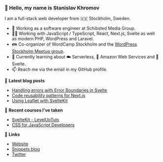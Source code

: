### 👋 Hello, my name is Stanislav Khromov

I am a full-stack web developer from 🇸🇪 Stockholm, Sweden.

- 🔭 Working as a software engineer at Schibsted Media Group.
- 👨‍💻️ Working with JavaScript / TypeScript, React, Next.js, Svelte as well as modern PHP, WordPress and Laravel.
- 👪 Co-organizer of WordCamp Stockholm and the [WordPress Stockholm Meetup group](https://www.meetup.com/WordPress-Stockholm/).
- 🌱 Currently learning about ☁️ Serverless, 🔶 Amazon Web Services and 🔴 Svelte.
- 📫 Reach me via the email in my GitHub profile.

📕 **Latest blog posts**

<!-- BLOG-POST-LIST:START -->
- [Handling errors with Error Boundaries in Svelte](https://khromov.se/error-boundaries-in-svelte/)
- [Code reusability patterns for Next.js](https://khromov.se/code-sharing-patterns-for-next-js/)
- [Using Leaflet with SvelteKit](https://khromov.se/using-leaflet-with-sveltekit/)
<!-- BLOG-POST-LIST:END -->

🌱 **Recent courses I've taken**

- [SvelteKit - LevelUpTuts](https://leveluptutorials.com/tutorials/svelte-kit/)
- [CSS for JavaScript Developers](https://css-for-js.dev/)

🔗 **Links**

- [Website](https://khromov.se/)
- [Snippets blog](https://snippets.khromov.se/)
- [Twitter](https://twitter.com/khromov/)
